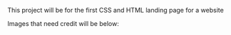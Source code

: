 This project will be for the first CSS and HTML landing page for a website 

Images that need credit will be below: 

